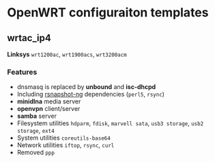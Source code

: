 OpenWRT configuraiton templates
=========================================

wrtac_ip4
--------------------------------

**Linksys** `wrt1200ac`, `wrt1900acs`, `wrt3200acm`

### Features ###

* dnsmasq is replaced by **unbound** and **isc-dhcpd**
* Including [rsnapshot-ng](https://github.com/AenonDynamics/rsnapshot-ng) dependencies (`perl5`, `rsync`)
* **minidlna** media server
* **openvpn** client/server
* **samba** server
* Filesystem utilities `hdparm`, `fdisk`, `marvell sata`, `usb3 storage`, `usb2 storage`, `ext4`
* System utilities `coreutils-base64`
* Network utilities `iftop`, `rsync`, `curl`
* Removed `ppp`
